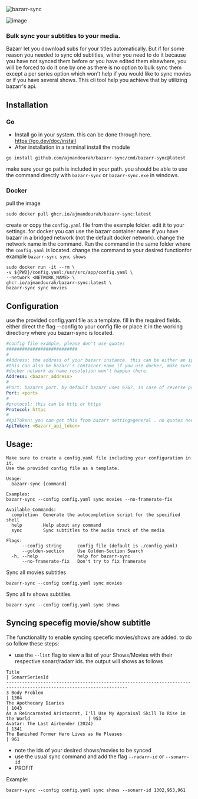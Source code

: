 ![bazarr-sync](https://github.com/ajmandourah/bazarr-sync/assets/27051374/6c4acde4-bb9b-4172-8c67-c985c7994b28)

![image](https://github.com/ajmandourah/bazarr-sync/assets/27051374/545803da-a061-4092-9f35-6bbabac598a7)

### Bulk sync your subtitles to your media.

Bazarr let you download subs for your titles automatically.
But if for some reason you needed to sync old subtitles, wither you need to do it because you have not synced them before or you have edited them elsewhere, you will be forced to do it one by one as there is no option to bulk sync them except a per series option which won't help if you would like to sync movies or if you have several shows.
This cli tool help you achieve that by utilizing bazarr's api.

## Installation 

### Go
- Install go in your system. this can be done through here. https://go.dev/doc/install
- After installation in a terminal install the module
```
go install github.com/ajmandourah/bazarr-sync/cmd/bazarr-sync@latest

```
make sure your go path is included in your path. you should be able to use the command directly with `bazarr-sync` or `bazarr-sync.exe` in windows.

### Docker
pull the image 
```
sudo docker pull ghcr.io/ajmandourah/bazarr-sync:latest

```
create or copy the `config.yaml` file from the example folder. edit it to your settings. for docker you can use the bazarr container name if you have bazarr in a bridged network (not the default docker network). change the network name in the command.
Run the command in the same folder where the `config.yaml` is located. change the command to your desired functionfor example `bazarr-sync sync shows`
```
sudo docker run -it --rm \
-v ${PWD}/config.yaml:/usr/src/app/config.yaml \
--network <NETWORK_NAME> \
ghcr.io/ajmandourah/bazarr-sync:latest \
bazarr-sync sync movies
```

## Configuration
use the provided config.yaml file as a template. fill in the required fields.
either direct the flag --config to your config file or place it in the working directiory where you bazarr-sync is located.
```yaml
#config file example, please don't use quotes
###########################
#
#Address: the address of your bazarr instance. this can be either an ip address or a url (if you reverse proxy bazarr), 
#this can also be bazarr's container name if you use docker, make sure bazarr-sync instance is in the same network as bazarr and the network not the default
#docker network as name resolution won't happen there.
Address: <bazarr_address>
#
#Port: bazarrs port. by default bazarr uses 6767. in case of reverse proxy, you can use 443 or 80 as per your configuration 
Port: <port>
#
#protocol: this can be http or https
Protocol: https
#
#ApiToken: you can get this from bazarr setting>general . no quotes needed.
ApiToken: <Bazarr_api_token>
```
## Usage:

```
Make sure to create a config.yaml file including your configuration in it.
Use the provided config file as a template.

Usage:
  bazarr-sync [command]

Examples:
bazarr-sync --config config.yaml sync movies --no-framerate-fix

Available Commands:
  completion  Generate the autocompletion script for the specified shell
  help        Help about any command
  sync        Sync subtitles to the audio track of the media

Flags:
      --config string      config file (default is ./config.yaml)
      --golden-section     Use Golden-Section Search
  -h, --help               help for bazarr-sync
      --no-framerate-fix   Don't try to fix framerate
```
Sync all movies subtitles
```
bazarr-sync --config config.yaml sync movies
```
Sync all tv shows subtitles
```
bazarr-sync --config config.yaml sync shows
```

## Syncing specefig movie/show subtitle
The functionality to enable syncing specefic movies/shows are added. to do so follow these steps:
- use the `--list` flag to view a list of your Shows/Movies with their respective sonarr/radarr ids. the output will shows as follows
```
Title                                                                                               | SonarrSeriesId
--------------------------------------------------------------------------------------------------------------------
3 Body Problem                                                                                      | 1304
The Apothecary Diaries                                                                              | 1043
As a Reincarnated Aristocrat, I'll Use My Appraisal Skill To Rise in the World                      | 953
Avatar: The Last Airbender (2024)                                                                   | 1341
The Banished Former Hero Lives as He Pleases                                                        | 961
```
- note the ids of your desired shows/movies to be synced
- use the usual sync command and add the flag `--radarr-id` or `--sonarr-id`
- PROFIT

Example:
```
bazarr-sync --config config.yaml sync shows --sonarr-id 1302,953,961
```

